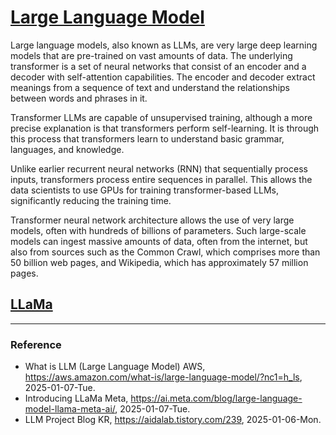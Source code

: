 # [Large Language Model](https://aws.amazon.com/what-is/large-language-model/?nc1=h_ls)

Large language models, also known as LLMs, are very large deep learning models that are pre-trained on vast amounts of data. The underlying transformer is a set of neural networks that consist of an encoder and a decoder with self-attention capabilities. The encoder and decoder extract meanings from a sequence of text and understand the relationships between words and phrases in it.

Transformer LLMs are capable of unsupervised training, although a more precise explanation is that transformers perform self-learning. It is through this process that transformers learn to understand basic grammar, languages, and knowledge.

Unlike earlier recurrent neural networks (RNN) that sequentially process inputs, transformers process entire sequences in parallel. This allows the data scientists to use GPUs for training transformer-based LLMs, significantly reducing the training time.

Transformer neural network architecture allows the use of very large models, often with hundreds of billions of parameters. Such large-scale models can ingest massive amounts of data, often from the internet, but also from sources such as the Common Crawl, which comprises more than 50 billion web pages, and Wikipedia, which has approximately 57 million pages.

## [LLaMa](https://ai.meta.com/blog/large-language-model-llama-meta-ai/)

---

### Reference
- What is LLM (Large Language Model) AWS, https://aws.amazon.com/what-is/large-language-model/?nc1=h_ls, 2025-01-07-Tue.
- Introducing LLaMa Meta, https://ai.meta.com/blog/large-language-model-llama-meta-ai/, 2025-01-07-Tue.
- LLM Project Blog KR, https://aidalab.tistory.com/239, 2025-01-06-Mon.
